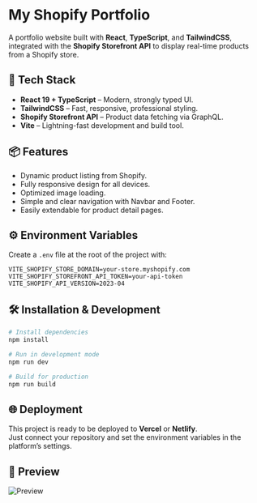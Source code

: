 # My Shopify Portfolio

A portfolio website built with **React**, **TypeScript**, and **TailwindCSS**, integrated with the **Shopify Storefront API** to display real-time products from a Shopify store.

## 🚀 Tech Stack
- **React 19 + TypeScript** – Modern, strongly typed UI.
- **TailwindCSS** – Fast, responsive, professional styling.
- **Shopify Storefront API** – Product data fetching via GraphQL.
- **Vite** – Lightning-fast development and build tool.

## 📦 Features
- Dynamic product listing from Shopify.
- Fully responsive design for all devices.
- Optimized image loading.
- Simple and clear navigation with Navbar and Footer.
- Easily extendable for product detail pages.

## ⚙️ Environment Variables
Create a `.env` file at the root of the project with:

```env
VITE_SHOPIFY_STORE_DOMAIN=your-store.myshopify.com
VITE_SHOPIFY_STOREFRONT_API_TOKEN=your-api-token
VITE_SHOPIFY_API_VERSION=2023-04
```

## 🛠 Installation & Development
```bash
# Install dependencies
npm install

# Run in development mode
npm run dev

# Build for production
npm run build
```

## 🌐 Deployment
This project is ready to be deployed to **Vercel** or **Netlify**.  
Just connect your repository and set the environment variables in the platform’s settings.

## 📸 Preview
![Preview](./screenshot.png)
